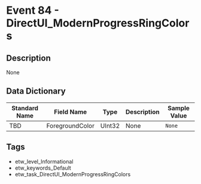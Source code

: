 # Event 84 - DirectUI_ModernProgressRingColors

## Description
None

## Data Dictionary
|Standard Name|Field Name|Type|Description|Sample Value|
|---|---|---|---|---|
|TBD|ForegroundColor|UInt32|None|`None`|

## Tags
* etw_level_Informational
* etw_keywords_Default
* etw_task_DirectUI_ModernProgressRingColors